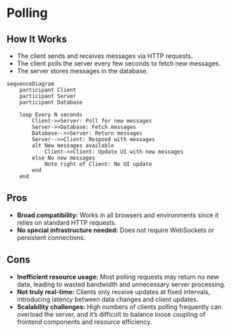 # Polling

## How It Works
- The client sends and receives messages via HTTP requests.
- The client polls the server every few seconds to fetch new messages.
- The server stores messages in the database.

```mermaid
sequenceDiagram
    participant Client
    participant Server
    participant Database

    loop Every N seconds
        Client->>Server: Poll for new messages
        Server->>Database: Fetch messages
        Database-->>Server: Return messages
        Server-->>Client: Respond with messages
        alt New messages available
            Client->>Client: Update UI with new messages
        else No new messages
            Note right of Client: No UI update
        end
    end
```

## Pros
- **Broad compatibility:** Works in all browsers and environments since it relies on standard HTTP requests.
- **No special infrastructure needed:** Does not require WebSockets or persistent connections.

## Cons
- **Inefficient resource usage:** Most polling requests may return no new data, leading to wasted bandwidth and unnecessary server processing.
- **Not truly real-time:** Clients only receive updates at fixed intervals, introducing latency between data changes and client updates.
- **Scalability challenges:** High numbers of clients polling frequently can overload the server, and it’s difficult to balance loose coupling of frontend components and resource efficiency.
